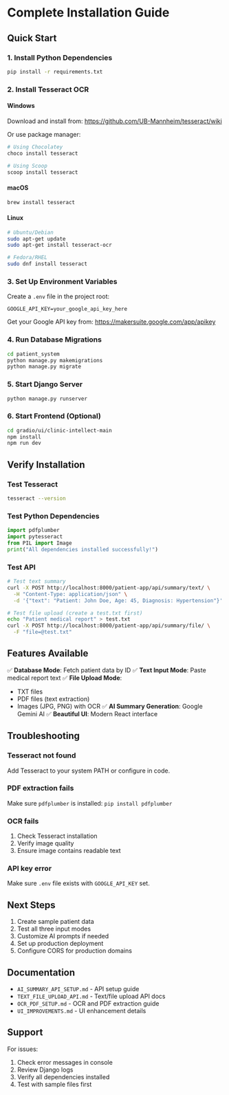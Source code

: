# Complete Installation Guide

## Quick Start

### 1. Install Python Dependencies
```bash
pip install -r requirements.txt
```

### 2. Install Tesseract OCR

#### Windows
Download and install from: https://github.com/UB-Mannheim/tesseract/wiki

Or use package manager:
```powershell
# Using Chocolatey
choco install tesseract

# Using Scoop
scoop install tesseract
```

#### macOS
```bash
brew install tesseract
```

#### Linux
```bash
# Ubuntu/Debian
sudo apt-get update
sudo apt-get install tesseract-ocr

# Fedora/RHEL
sudo dnf install tesseract
```

### 3. Set Up Environment Variables

Create a `.env` file in the project root:
```env
GOOGLE_API_KEY=your_google_api_key_here
```

Get your Google API key from: https://makersuite.google.com/app/apikey

### 4. Run Database Migrations
```bash
cd patient_system
python manage.py makemigrations
python manage.py migrate
```

### 5. Start Django Server
```bash
python manage.py runserver
```

### 6. Start Frontend (Optional)
```bash
cd gradio/ui/clinic-intellect-main
npm install
npm run dev
```

## Verify Installation

### Test Tesseract
```bash
tesseract --version
```

### Test Python Dependencies
```python
import pdfplumber
import pytesseract
from PIL import Image
print("All dependencies installed successfully!")
```

### Test API
```bash
# Test text summary
curl -X POST http://localhost:8000/patient-app/api/summary/text/ \
  -H "Content-Type: application/json" \
  -d '{"text": "Patient: John Doe, Age: 45, Diagnosis: Hypertension"}'

# Test file upload (create a test.txt first)
echo "Patient medical report" > test.txt
curl -X POST http://localhost:8000/patient-app/api/summary/file/ \
  -F "file=@test.txt"
```

## Features Available

✅ **Database Mode**: Fetch patient data by ID
✅ **Text Input Mode**: Paste medical report text
✅ **File Upload Mode**: 
  - TXT files
  - PDF files (text extraction)
  - Images (JPG, PNG) with OCR
✅ **AI Summary Generation**: Google Gemini AI
✅ **Beautiful UI**: Modern React interface

## Troubleshooting

### Tesseract not found
Add Tesseract to your system PATH or configure in code.

### PDF extraction fails
Make sure `pdfplumber` is installed: `pip install pdfplumber`

### OCR fails
1. Check Tesseract installation
2. Verify image quality
3. Ensure image contains readable text

### API key error
Make sure `.env` file exists with `GOOGLE_API_KEY` set.

## Next Steps

1. Create sample patient data
2. Test all three input modes
3. Customize AI prompts if needed
4. Set up production deployment
5. Configure CORS for production domains

## Documentation

- `AI_SUMMARY_API_SETUP.md` - API setup guide
- `TEXT_FILE_UPLOAD_API.md` - Text/file upload API docs
- `OCR_PDF_SETUP.md` - OCR and PDF extraction guide
- `UI_IMPROVEMENTS.md` - UI enhancement details

## Support

For issues:
1. Check error messages in console
2. Review Django logs
3. Verify all dependencies installed
4. Test with sample files first
